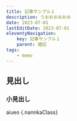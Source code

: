 ```yaml
---
title: 記事サンプル１
description: うおおおおおお
date: 2023-07-01
lastEditDate: 2023-07-01
eleventyNavigation:
    key: 記事サンプル１
    parent: 雑記
tags:
    - memo
---
```


## 見出し

### 小見出し

aiueo {.nannkaClass}
